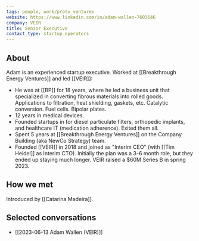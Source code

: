 ```yaml
---
tags: people, work/proto_ventures
website: https://www.linkedin.com/in/adam-wallen-7603646
company: VEIR
title: Senior Executive
contact_type: startup_operators
---
```

## About
Adam is an experienced startup executive. Worked at [[Breakthrough Energy Ventures]] and led [[VEIR]]:
- He was at [[BP]] for 18 years, where he led a business unit that specialized in converting fibrous materials into rolled goods. Applications to filtration, heat shielding, gaskets, etc. Catalytic conversion. Fuel cells. Bipolar plates.
- 12 years in medical devices.
- Founded startups in for diesel particulate filters, orthopedic implants, and healthcare IT (medication adherence). Exited them all.
- Spent 5 years at [[Breakthrough Energy Ventures]] on the Company Building (aka NewCo Strategy) team.
- Founded [[VEIR]] in 2018 and joined as "Interim CEO" (with [[Tim Heidel]] as Interim CTO). Initially the plan was a 3-6 month role, but they ended up staying much longer. VEIR raised a $60M Series B in spring 2023.

## How we met
Introduced by [[Catarina Madeira]].
## Selected conversations
- [[2023-06-13 Adam Wallen (VEIR)]]
